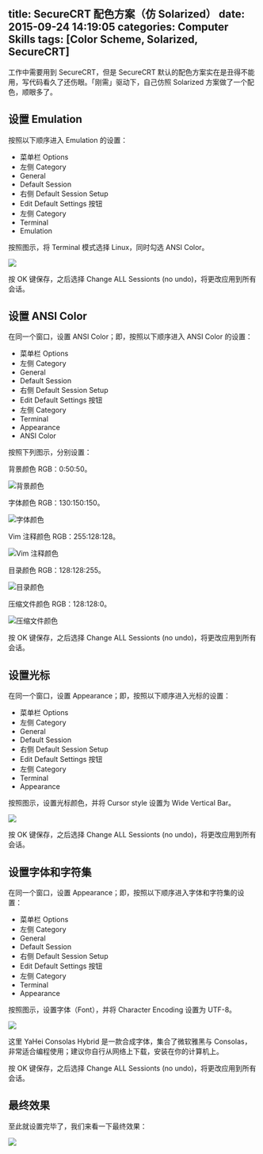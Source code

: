 title: SecureCRT 配色方案（仿 Solarized）
date: 2015-09-24 14:19:05
categories: Computer Skills
tags: [Color Scheme, Solarized, SecureCRT]
---


工作中需要用到 SecureCRT，但是 SecureCRT 默认的配色方案实在是丑得不能用，写代码看久了还伤眼。「刚需」驱动下，自己仿照 Solarized 方案做了一个配色，顺眼多了。

<!-- more -->

## 设置 Emulation

按照以下顺序进入 Emulation 的设置：

* 菜单栏 Options
* 左侧 Category
* General
* Default Session
* 右侧 Default Session Setup
* Edit Default Settings 按钮
* 左侧 Category
* Terminal
* Emulation

按照图示，将 Terminal 模式选择 Linux，同时勾选 ANSI Color。

![](/attachment/images/SecureCRT/step01.png)

按 OK 键保存，之后选择 Change ALL Sessionts (no undo)，将更改应用到所有会话。

## 设置 ANSI Color

在同一个窗口，设置 ANSI Color；即，按照以下顺序进入 ANSI Color 的设置：

* 菜单栏 Options
* 左侧 Category
* General
* Default Session
* 右侧 Default Session Setup
* Edit Default Settings 按钮
* 左侧 Category
* Terminal
* Appearance
* ANSI Color

按照下列图示，分别设置：

背景颜色 RGB：0:50:50。

![背景颜色](/attachment/images/SecureCRT/step02.png)

字体颜色 RGB：130:150:150。

![字体颜色](/attachment/images/SecureCRT/step03.png)

Vim 注释颜色 RGB：255:128:128。

![Vim 注释颜色](/attachment/images/SecureCRT/step04.png)

目录颜色 RGB：128:128:255。

![目录颜色](/attachment/images/SecureCRT/step05.png)

压缩文件颜色 RGB：128:128:0。

![压缩文件颜色](/attachment/images/SecureCRT/step06.png)

按 OK 键保存，之后选择 Change ALL Sessionts (no undo)，将更改应用到所有会话。

## 设置光标

在同一个窗口，设置 Appearance；即，按照以下顺序进入光标的设置：

* 菜单栏 Options
* 左侧 Category
* General
* Default Session
* 右侧 Default Session Setup
* Edit Default Settings 按钮
* 左侧 Category
* Terminal
* Appearance

按照图示，设置光标颜色，并将 Cursor style 设置为 Wide Vertical Bar。

![](/attachment/images/SecureCRT/step08.png)

按 OK 键保存，之后选择 Change ALL Sessionts (no undo)，将更改应用到所有会话。

## 设置字体和字符集

在同一个窗口，设置 Appearance；即，按照以下顺序进入字体和字符集的设置：

* 菜单栏 Options
* 左侧 Category
* General
* Default Session
* 右侧 Default Session Setup
* Edit Default Settings 按钮
* 左侧 Category
* Terminal
* Appearance

按照图示，设置字体（Font），并将 Character Encoding 设置为 UTF-8。

![](/attachment/images/SecureCRT/step07.png)

这里 YaHei Consolas Hybrid 是一款合成字体，集合了微软雅黑与 Consolas，非常适合编程使用；建议你自行从网络上下载，安装在你的计算机上。

按 OK 键保存，之后选择 Change ALL Sessionts (no undo)，将更改应用到所有会话。

## 最终效果

至此就设置完毕了，我们来看一下最终效果：

![](/attachment/images/SecureCRT/final_result.png)

